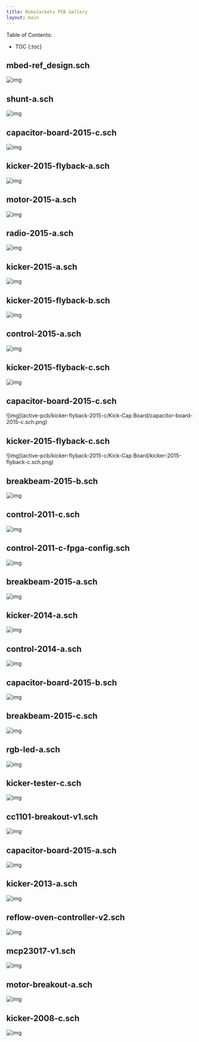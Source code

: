 ```yaml
---
title: RoboJackets PCB Gallery
layout: main
---
```


Table of Contents:

* TOC
{:toc}

## mbed-ref_design.sch
![img](active-pcb/mbed-ref_design.sch.png)

## shunt-a.sch
![img](active-pcb/shunt-a/shunt-a.sch.png)

## capacitor-board-2015-c.sch
![img](active-pcb/capacitor-board-2015-c/capacitor-board-2015-c.sch.png)

## kicker-2015-flyback-a.sch
![img](active-pcb/kicker-flyback-2015-a/kicker-2015-flyback-a.sch.png)

## motor-2015-a.sch
![img](active-pcb/motor-2015-a/motor-2015-a.sch.png)

## radio-2015-a.sch
![img](active-pcb/radio-2015-a/radio-2015-a.sch.png)

## kicker-2015-a.sch
![img](active-pcb/kicker-2015-a/kicker-2015-a.sch.png)

## kicker-2015-flyback-b.sch
![img](active-pcb/kicker-flyback-2015-b/kicker-2015-flyback-b.sch.png)

## control-2015-a.sch
![img](active-pcb/control-2015-a/control-2015-a.sch.png)

## kicker-2015-flyback-c.sch
![img](active-pcb/kicker-flyback-2015-c/kicker-2015-flyback-c.sch.png)

## capacitor-board-2015-c.sch
![img](active-pcb/kicker-flyback-2015-c/Kick-Cap Board/capacitor-board-2015-c.sch.png)

## kicker-2015-flyback-c.sch
![img](active-pcb/kicker-flyback-2015-c/Kick-Cap Board/kicker-2015-flyback-c.sch.png)

## breakbeam-2015-b.sch
![img](archive-pcb/breakbeam-2015-b/breakbeam-2015-b.sch.png)

## control-2011-c.sch
![img](archive-pcb/control-2011-c/control-2011-c.sch.png)

## control-2011-c-fpga-config.sch
![img](archive-pcb/control-2011-c/control-2011-c-fpga-config.sch.png)

## breakbeam-2015-a.sch
![img](archive-pcb/breakbeam-2015-a/breakbeam-2015-a.sch.png)

## kicker-2014-a.sch
![img](archive-pcb/kicker-2014-a/kicker-2014-a.sch.png)

## control-2014-a.sch
![img](archive-pcb/control-2014-a/control-2014-a.sch.png)

## capacitor-board-2015-b.sch
![img](archive-pcb/capacitor-board-2015-b/capacitor-board-2015-b.sch.png)

## breakbeam-2015-c.sch
![img](archive-pcb/breakbeam-2015-c/breakbeam-2015-c.sch.png)

## rgb-led-a.sch
![img](archive-pcb/training-pcb/rgb-led/rgb-led-a/rgb-led-a.sch.png)

## kicker-tester-c.sch
![img](archive-pcb/kicker-tester-c/kicker-tester-c.sch.png)

## cc1101-breakout-v1.sch
![img](archive-pcb/cc1101-breakout-v1/cc1101-breakout-v1.sch.png)

## capacitor-board-2015-a.sch
![img](archive-pcb/capacitor-board-2015-a/capacitor-board-2015-a.sch.png)

## kicker-2013-a.sch
![img](archive-pcb/kicker-2013-a/kicker-2013-a.sch.png)

## reflow-oven-controller-v2.sch
![img](archive-pcb/reflow-oven-controller-v2/reflow-oven-controller-v2.sch.png)

## mcp23017-v1.sch
![img](archive-pcb/mcp23017-v1/mcp23017-v1.sch.png)

## motor-breakout-a.sch
![img](archive-pcb/motor-breakout-a/motor-breakout-a.sch.png)

## kicker-2008-c.sch
![img](archive-pcb/kicker-2008-c/kicker-2008-c.sch.png)

